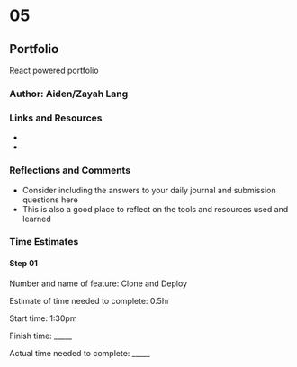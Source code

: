 # 05

## Portfolio

React powered portfolio

### Author: Aiden/Zayah Lang

### Links and Resources

-
-

### Reflections and Comments

- Consider including the answers to your daily journal and submission questions here
- This is also a good place to reflect on the tools and resources used and learned

### Time Estimates

#### Step 01

Number and name of feature: Clone and Deploy

Estimate of time needed to complete: 0.5hr

Start time: 1:30pm

Finish time: _____

Actual time needed to complete: _____
